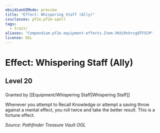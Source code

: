 ```yaml
---
obsidianUIMode: preview
title: "Effect: Whispering Staff (Ally)"
cssclasses: pf2e,pf2e-spell
tags:
  - trait/
aliases: "Compendium.pf2e.equipment-effects.Item.VKdiRnhrsgQTFSCM"
license: OGL
---
```

# Effect: Whispering Staff (Ally)
## Level 20
### 






Granted by [[Equipment/Whispering Staff|Whispering Staff]]

Whenever you attempt to Recall Knowledge or attempt a saving throw against a mental effect, you roll twice and take the better result. This is a fortune effect.

*Source: Pathfinder Treasure Vault*
*OGL*